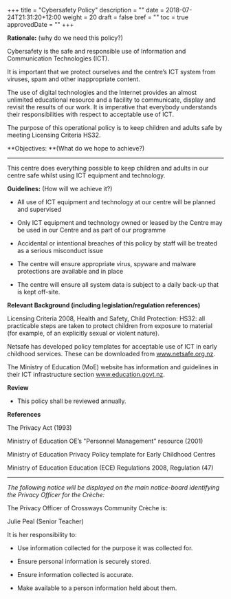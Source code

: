 +++
title = "Cybersafety Policy"
description = ""
date = 2018-07-24T21:31:20+12:00
weight = 20
draft = false
bref = ""
toc = true
approvedDate = ""
+++

**Rationale:** (why do we need this policy?)

Cybersafety is the safe and responsible use of Information and Communication Technologies (ICT).

It is important that we protect ourselves and the centre’s ICT system from viruses, spam and other inappropriate content.

The use of digital technologies and the Internet provides an almost unlimited educational resource and a facility to communicate, display and revisit the results of our work. It is imperative that everybody understands their responsibilities with respect to acceptable use of ICT.

The purpose of this operational policy is to keep children and adults safe by meeting Licensing Criteria HS32.

 

**Objectives: **(What do we hope to achieve?)

** **

This centre does everything possible to keep children and adults in our centre safe whilst using ICT equipment and technology.

**Guidelines:** (How will we achieve it?)

* All use of ICT equipment and technology at our centre will be planned and supervised

* Only ICT equipment and technology owned or leased by the Centre may be used in our Centre and as part of our programme

* Accidental or intentional breaches of this policy by staff will be treated as a serious misconduct issue

* The centre will ensure appropriate virus, spyware and malware protections are available and in place

* The centre will ensure all system data is subject to a daily back-up that is kept off-site.

**Relevant Background (including legislation/regulation references)**

Licensing Criteria 2008, Health and Safety, Child Protection: HS32: all practicable steps are taken to protect children from exposure to material (for example, of an explicitly sexual or violent nature).

Netsafe has developed policy templates for acceptable use of ICT in early childhood services. These can be downloaded from www.netsafe.org.nz.

The Ministry of Education (MoE) website has information and guidelines in their ICT infrastructure section www.education.govt.nz.

**Review**

* This policy shall be reviewed annually. 

**References**

The Privacy Act (1993)

Ministry of Education OE’s "Personnel Management" resource (2001)

Ministry of Education Privacy Policy template for Early Childhood Centres

Ministry of Education Education (ECE) Regulations 2008, Regulation (47)



** **

*The following notice will be displayed on the main notice-board identifying the Privacy Officer for the Crèche:*

The Privacy Officer of Crossways Community Crèche is:

Julie Peal
(Senior Teacher)

It is her responsibility to:

* Use information collected for the purpose it was collected for.

* Ensure personal information is securely stored.

* Ensure information collected is accurate.

* Make available to a person information held about them.

